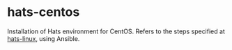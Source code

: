 # hats-centos
Installation of Hats environment for CentOS. Refers to the steps specified at [hats-linux](https://github.com/younglim/hats-linux/blob/master/centos-7/INSTALL.md), using Ansible.
